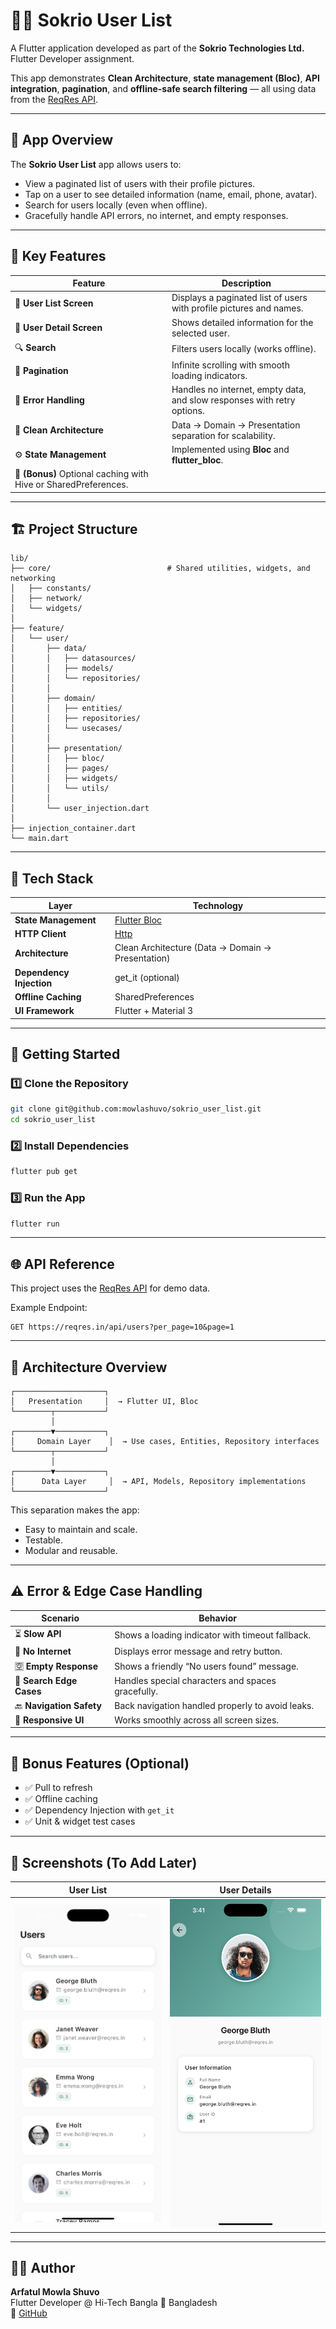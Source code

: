 # 🧑‍💼 Sokrio User List

A Flutter application developed as part of the **Sokrio Technologies Ltd.** Flutter Developer assignment.

This app demonstrates **Clean Architecture**, **state management (Bloc)**, **API integration**, **pagination**, and **offline-safe search filtering** — all using data from the [ReqRes API](https://reqres.in/api/users).

---

## 📱 App Overview

The **Sokrio User List** app allows users to:
- View a paginated list of users with their profile pictures.
- Tap on a user to see detailed information (name, email, phone, avatar).
- Search for users locally (even when offline).
- Gracefully handle API errors, no internet, and empty responses.

---

## 🧠 Key Features

| Feature | Description |
|----------|-------------|
| 🧾 **User List Screen** | Displays a paginated list of users with profile pictures and names. |
| 👤 **User Detail Screen** | Shows detailed information for the selected user. |
| 🔍 **Search** | Filters users locally (works offline). |
| 🔄 **Pagination** | Infinite scrolling with smooth loading indicators. |
| 🚫 **Error Handling** | Handles no internet, empty data, and slow responses with retry options. |
| 🧩 **Clean Architecture** | Data → Domain → Presentation separation for scalability. |
| ⚙️ **State Management** | Implemented using **Bloc** and **flutter_bloc**. |
| 💾 **(Bonus)** Optional caching with Hive or SharedPreferences. |

---

## 🏗️ Project Structure

```
lib/
├── core/                          # Shared utilities, widgets, and networking
│   ├── constants/
│   ├── network/
│   └── widgets/
│
├── feature/
│   └── user/
│       ├── data/
│       │   ├── datasources/
│       │   ├── models/
│       │   └── repositories/
│       │
│       ├── domain/
│       │   ├── entities/
│       │   ├── repositories/
│       │   └── usecases/
│       │
│       ├── presentation/
│       │   ├── bloc/
│       │   ├── pages/
│       │   ├── widgets/
│       │   └── utils/
│       │
│       └── user_injection.dart
│
├── injection_container.dart
└── main.dart
```

---

## 🧩 Tech Stack

| Layer | Technology |
|--------|-------------|
| **State Management** | [Flutter Bloc](https://pub.dev/packages/flutter_bloc) |
| **HTTP Client** | [Http](https://pub.dev/packages/http) |
| **Architecture** | Clean Architecture (Data → Domain → Presentation) |
| **Dependency Injection** | get_it (optional) |
| **Offline Caching** | SharedPreferences |
| **UI Framework** | Flutter + Material 3 |

---

## 🚀 Getting Started

### 1️⃣ Clone the Repository
```bash
git clone git@github.com:mowlashuvo/sokrio_user_list.git
cd sokrio_user_list
```

### 2️⃣ Install Dependencies
```bash
flutter pub get
```

### 3️⃣ Run the App
```bash
flutter run
```

---

## 🌐 API Reference

This project uses the [ReqRes API](https://reqres.in) for demo data.

Example Endpoint:
```
GET https://reqres.in/api/users?per_page=10&page=1
```

---

## 🧱 Architecture Overview

```
┌────────────────────┐
│   Presentation     │  → Flutter UI, Bloc
└────────┬───────────┘
         │
┌────────▼───────────┐
│     Domain Layer    │  → Use cases, Entities, Repository interfaces
└────────┬───────────┘
         │
┌────────▼───────────┐
│      Data Layer     │  → API, Models, Repository implementations
└────────────────────┘
```

This separation makes the app:
- Easy to maintain and scale.
- Testable.
- Modular and reusable.

---

## ⚠️ Error & Edge Case Handling

| Scenario | Behavior |
|-----------|-----------|
| ⏳ **Slow API** | Shows a loading indicator with timeout fallback. |
| 📶 **No Internet** | Displays error message and retry button. |
| 🈳 **Empty Response** | Shows a friendly “No users found” message. |
| 🧩 **Search Edge Cases** | Handles special characters and spaces gracefully. |
| 🔙 **Navigation Safety** | Back navigation handled properly to avoid leaks. |
| 📱 **Responsive UI** | Works smoothly across all screen sizes. |

---

## 🧪 Bonus Features (Optional)

- ✅ Pull to refresh
- ✅ Offline caching
- ✅ Dependency Injection with `get_it`
- ✅ Unit & widget test cases

---

## 📸 Screenshots (To Add Later)

| User List | User Details |
|------------|---------------|
| ![list](screenshots/user_list.png) | ![details](screenshots/user_detail.png) |

---

## 🧑‍💻 Author

**Arfatul Mowla Shuvo**  
Flutter Developer @ Hi-Tech Bangla
📍 Bangladesh  
🔗 [GitHub](https://github.com/mowlashuvo)
